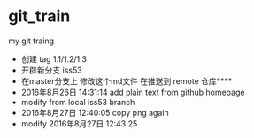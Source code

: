# git_train
my git traing


 -  创建 tag 1.1/1.2/1.3
 -  开辟新分支 iss53
 -  在master分支上 修改这个md文件 在推送到 remote 仓库****
 -  2016年8月26日 14:31:14 add plain text from github homepage
 -  modify from local iss53 branch
 - 2016年8月27日 12:40:05 copy png again
 - modify 2016年8月27日 12:43:25